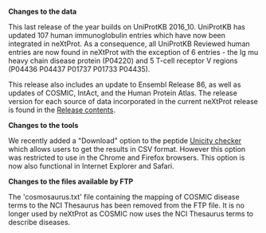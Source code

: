 **Changes to the data**

This last release of the year builds on UniProtKB 2016_10. UniProtKB has updated 107 human immunoglobulin entries which have now been integrated in neXtProt. As a consequence, all UniProtKB Reviewed human entries are now found in neXtProt with the exception of 6 entries - the Ig mu heavy chain disease protein (P04220) and 5 T-cell receptor V regions (P04436 P04437 P01737 P01733 P04435).

This release also includes an update to Ensembl Release 86, as well as updates of COSMIC, IntAct, and the Human Protein Atlas. The release version for each source of data incorporated in the current neXtProt release is found in the [Release contents](/about/contents).

**Changes to the tools**

We recently added a "Download" option to the peptide [Unicity checker](/tools/unicity-checker) which allows users to get the results in CSV format. However this option was restricted to use in the Chrome and Firefox browsers. This option is now also functional in Internet Explorer and Safari.

**Changes to the files available by FTP**

The 'cosmosaurus.txt' file containing the mapping of COSMIC disease terms to the NCI Thesaurus has been removed from the FTP file. It is no longer used by neXtProt as COSMIC now uses the NCI Thesaurus terms to describe diseases.
